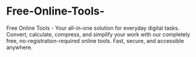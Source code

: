 # Free-Online-Tools-
Free Online Tools - Your all-in-one solution for everyday digital tasks. Convert, calculate, compress, and simplify your work with our completely free, no-registration-required online tools. Fast, secure, and accessible anywhere.
